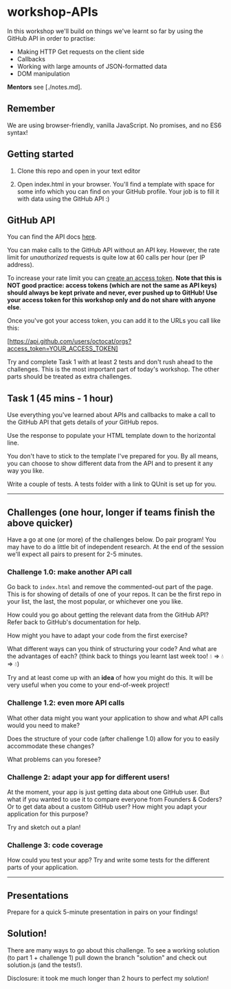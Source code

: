 # workshop-APIs

In this workshop we'll build on things we've learnt so far by using the GitHub API in order to practise:
- Making HTTP Get requests on the client side
- Callbacks
- Working with large amounts of JSON-formatted data
- DOM manipulation

**Mentors** see [./notes.md].

## Remember

We are using browser-friendly, vanilla JavaScript. No promises, and no ES6 syntax!


## Getting started

1. Clone this repo and open in your text editor

2. Open index.html in your browser. You'll find a template with space for some info which you can find on your GitHub profile. Your job is to fill it with data using the GitHub API :)


## GitHub API

You can find the API docs [here](https://developer.github.com/v3/).

You can make calls to the GitHub API without an API key. However, the rate limit for _unauthorized_ requests is quite low at 60 calls per hour (per IP address).

To increase your rate limit you can [create an access token](https://help.github.com/articles/creating-an-access-token-for-command-line-use/). **Note that this is NOT good practice: access tokens (which are not the same as API keys) should always be kept private and never, ever pushed up to GitHub! Use your access token for this workshop only and do not share with anyone else**.

Once you've got your access token, you can add it to the URLs you call like this:

[https://api.github.com/users/octocat/orgs?access_token=YOUR_ACCESS_TOKEN]

Try and complete Task 1 with at least 2 tests and don't rush ahead to the challenges. This is the most important part of today's workshop. The other parts should be treated as extra challenges.

## Task 1 (45 mins - 1 hour)

Use everything you've learned about APIs and callbacks to make a call to the GitHub API that gets details of _your_ GitHub repos.

Use the response to populate your HTML template down to the horizontal line.

You don't have to stick to the template I've prepared for you. By all means, you can choose to show different data from the API and to present it any way you like.

Write a couple of tests. A tests folder with a link to QUnit is set up for you.

-----

## Challenges (one hour, longer if teams finish the above quicker)

Have a go at one (or more) of the challenges below. Do pair program! You may have to do a little bit of independent research. At the end of the session we'll expect all pairs to present for 2-5 minutes.

### Challenge 1.0: make another API call

Go back to ```index.html``` and remove the commented-out part of the page. This is for showing of details of one of your repos. It can be the first repo in your list, the last, the most popular, or whichever one you like.

How could you go about getting the relevant data from the GitHub API? Refer back to GitHub's documentation for help.

How might you have to adapt your code from the first exercise?

What different ways can you think of structuring your code? And what are the advantages of each? (think back to things you learnt last week too! 💧 => 💧 => 💧)

Try and at least come up with an **idea** of how you might do this. It will be very useful when you come to your end-of-week project!

### Challenge 1.2: even more API calls

What other data might you want your application to show and what API calls would you need to make?

Does the structure of your code (after challenge 1.0) allow for you to easily accommodate these changes?

What problems can you foresee?

### Challenge 2: adapt your app for different users!

At the moment, your app is just getting data about one GitHub user. But what if you wanted to use it to compare everyone from Founders & Coders? Or to get data about a custom GitHub user? How might you adapt your application for this purpose?

Try and sketch out a plan!


### Challenge 3: code coverage

How could you test your app? Try and write some tests for the different parts of your application.

-----

## Presentations

Prepare for a quick 5-minute presentation in pairs on your findings!

## Solution!

There are many ways to go about this challenge. To see a working solution (to part 1 + challenge 1) pull down the branch "solution" and check out solution.js (and the tests!).

Disclosure: it took me much longer than 2 hours to perfect my solution!
